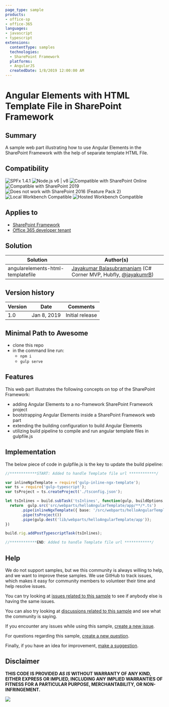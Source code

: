 ```yaml
---
page_type: sample
products:
- office-sp
- office-365
languages:
- javascript
- typescript
extensions:
  contentType: samples
  technologies:
  - SharePoint Framework
  platforms:
  - AngularJS
  createdDate: 1/8/2019 12:00:00 AM
---
```


# Angular Elements with HTML Template File in SharePoint Framework

## Summary

A sample web part illustrating how to use Angular Elements in the SharePoint Framework with the help of separate template HTML File.

## Compatibility

![SPFx 1.4.1](https://img.shields.io/badge/SPFx-1.4.1-green.svg)
![Node.js v6 | v8](https://img.shields.io/badge/Node.js-LTS%206.x%20%7C%20v8-green.svg)
![Compatible with SharePoint Online](https://img.shields.io/badge/SharePoint%20Online-Compatible-green.svg)
![Compatible with SharePoint 2019](https://img.shields.io/badge/SharePoint%20Server%202019-Compatible-green.svg)
![Does not work with SharePoint 2016 (Feature Pack 2)](https://img.shields.io/badge/SharePoint%20Server%202016%20(Feature%20Pack%202)-Incompatible-red.svg "SharePoint Server 2016 Feature Pack 2 requires SPFx 1.1")
![Local Workbench Compatible](https://img.shields.io/badge/Local%20Workbench-Compatible-green.svg)
![Hosted Workbench Compatible](https://img.shields.io/badge/Hosted%20Workbench-Compatible-green.svg)

## Applies to

* [SharePoint Framework](https://docs.microsoft.com/sharepoint/dev/spfx/sharepoint-framework-overview)
* [Office 365 developer tenant](https://docs.microsoft.com/sharepoint/dev/spfx/set-up-your-developer-tenant)

## Solution

Solution|Author(s)
--------|---------
angularelements-html-templatefile| [Jayakumar Balasubramaniam](https://github.com/JayakumarB) (C# Corner MVP, Hubfly, [@jayakumrB](https://twitter.com/jayakumrB))

## Version history

Version|Date|Comments
-------|----|--------
1.0|Jan 8, 2019|Initial release

## Minimal Path to Awesome

* clone this repo
* in the command line run:
  * `npm i`
  * `gulp serve`

## Features

This web part illustrates the following concepts on top of the SharePoint Framework:

* adding Angular Elements to a no-framework SharePoint Framework project
* bootstrapping Angular Elements inside a SharePoint Framework web part
* extending the building configuration to build Angular Elements
* utilizing build pipeline to compile and run angular template files in gulpfile.js

## Implementation

The below piece of code in gulpfile.js is the key to update the build pipeline:
```typescript
//************START: Added to handle Template file url ************/

var inlineNgxTemplate = require('gulp-inline-ngx-template');
var ts = require('gulp-typescript');
var tsProject = ts.createProject('./tsconfig.json');

let tsInlines = build.subTask('tsInlines', function(gulp, buildOptions, done) {
  return  gulp.src('src/webparts/helloAngularTemplate/app/**/*.ts')
       .pipe(inlineNgxTemplate({ base: '/src/webparts/helloAngularTemplate/app/', useRelativePaths: true }))
       .pipe(tsProject())
       .pipe(gulp.dest('lib/webparts/helloAngularTemplate/app'));
})

build.rig.addPostTypescriptTask(tsInlines);

//************END: Added to handle Template file url ************/
```


## Help

We do not support samples, but we this community is always willing to help, and we want to improve these samples. We use GitHub to track issues, which makes it easy for  community members to volunteer their time and help resolve issues.

You can try looking at [issues related to this sample](https://github.com/pnp/sp-dev-fx-webparts/issues?q=label%3Aangularelements-html-templatefile) to see if anybody else is having the same issues.

You can also try looking at [discussions related to this sample](https://github.com/pnp/sp-dev-fx-webparts/discussions?discussions_q=label%3Aangularelements-html-templatefile) and see what the community is saying.

If you encounter any issues while using this sample, [create a new issue](https://github.com/pnp/sp-dev-fx-webparts/issues/new?assignees=&labels=Needs%3A+Triage+%3Amag%3A%2Ctype%3Abug-suspected&template=bug-report.yml&sample=angularelements-html-templatefile=@JayakumarB&title=angular-todo%20-%20).

For questions regarding this sample, [create a new question](https://github.com/pnp/sp-dev-fx-webparts/issues/new?assignees=&labels=Needs%3A+Triage+%3Amag%3A%2Ctype%3Abug-suspected&template=question.yml&sample=angularelements-html-templatefile=@JayakumarB&title=angular-todo%20-%20).

Finally, if you have an idea for improvement, [make a suggestion](https://github.com/pnp/sp-dev-fx-webparts/issues/new?assignees=&labels=Needs%3A+Triage+%3Amag%3A%2Ctype%3Abug-suspected&template=suggestion.yml&sample=angularelements-html-templatefile=@JayakumarB&title=angular-todo%20-%20).


## Disclaimer

**THIS CODE IS PROVIDED *AS IS* WITHOUT WARRANTY OF ANY KIND, EITHER EXPRESS OR IMPLIED, INCLUDING ANY IMPLIED WARRANTIES OF FITNESS FOR A PARTICULAR PURPOSE, MERCHANTABILITY, OR NON-INFRINGEMENT.**


<img src="https://telemetry.sharepointpnp.com/sp-dev-fx-webparts/samples/angularelements-helloworld" />
